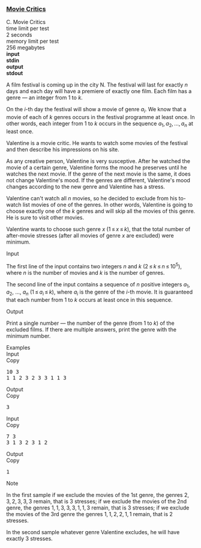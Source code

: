 <h3><a href="https://codeforces.com/contest/250/problem/C" target="_blank" rel="noopener noreferrer">Movie Critics</a></h3>
<div class="header"><div class="title">C. Movie Critics</div><div class="time-limit"><div class="property-title">time limit per test</div>2 seconds</div><div class="memory-limit"><div class="property-title">memory limit per test</div>256 megabytes</div><div class="input-file input-standard" style="font-weight: bold"><div class="property-title">input</div>stdin</div><div class="output-file output-standard" style="font-weight: bold"><div class="property-title">output</div>stdout</div></div><div><p>A film festival is coming up in the city N. The festival will last for exactly <span class="tex-span"><i>n</i></span> days and each day will have a premiere of exactly one film. Each film has a genre — an integer from 1 to <span class="tex-span"><i>k</i></span>.</p><p>On the <span class="tex-span"><i>i</i></span>-th day the festival will show a movie of genre <span class="tex-span"><i>a</i><sub class="lower-index"><i>i</i></sub></span>. We know that a movie of each of <span class="tex-span"><i>k</i></span> genres occurs in the festival programme at least once. In other words, each integer from 1 to <span class="tex-span"><i>k</i></span> occurs in the sequence <span class="tex-span"><i>a</i><sub class="lower-index">1</sub>, <i>a</i><sub class="lower-index">2</sub>, ..., <i>a</i><sub class="lower-index"><i>n</i></sub></span> at least once.</p><p>Valentine is a movie critic. He wants to watch some movies of the festival and then describe his impressions on his site.</p><p>As any creative person, Valentine is very susceptive. After he watched the movie of a certain genre, Valentine forms the <span class="tex-font-style-it">mood</span> he preserves until he watches the next movie. If the genre of the next movie is the same, it does not change Valentine's mood. If the genres are different, Valentine's mood changes according to the new genre and Valentine has a <span class="tex-font-style-it">stress</span>.</p><p>Valentine can't watch all <span class="tex-span"><i>n</i></span> movies, so he decided to exclude from his to-watch list movies of one of the genres. In other words, Valentine is going to choose exactly one of the <span class="tex-span"><i>k</i></span> genres and will skip all the movies of this genre. He is sure to visit other movies.</p><p>Valentine wants to choose such genre <span class="tex-span"><i>x</i></span> (<span class="tex-span">1 ≤ <i>x</i> ≤ <i>k</i></span>), that the total number of after-movie stresses (after all movies of genre <span class="tex-span"><i>x</i></span> are excluded) were minimum.</p></div><div class="input-specification"><div class="section-title">Input</div><p>The first line of the input contains two integers <span class="tex-span"><i>n</i></span> and <span class="tex-span"><i>k</i></span> (<span class="tex-span">2 ≤ <i>k</i> ≤ <i>n</i> ≤ 10<sup class="upper-index">5</sup></span>), where <span class="tex-span"><i>n</i></span> is the number of movies and <span class="tex-span"><i>k</i></span> is the number of genres.</p><p>The second line of the input contains a sequence of <span class="tex-span"><i>n</i></span> positive integers <span class="tex-span"><i>a</i><sub class="lower-index">1</sub></span>, <span class="tex-span"><i>a</i><sub class="lower-index">2</sub></span>, ..., <span class="tex-span"><i>a</i><sub class="lower-index"><i>n</i></sub></span> (<span class="tex-span">1 ≤ <i>a</i><sub class="lower-index"><i>i</i></sub> ≤ <i>k</i></span>), where <span class="tex-span"><i>a</i><sub class="lower-index"><i>i</i></sub></span> is the genre of the <span class="tex-span"><i>i</i></span>-th movie. It is guaranteed that each number from 1 to <span class="tex-span"><i>k</i></span> occurs at least once in this sequence.</p></div><div class="output-specification"><div class="section-title">Output</div><p>Print a single number — the number of the genre (from 1 to <span class="tex-span"><i>k</i></span>) of the excluded films. If there are multiple answers, print the genre with the minimum number.</p></div><div class="sample-tests"><div class="section-title">Examples</div><div class="sample-test"><div class="input"><div class="title">Input<div title="Copy" data-clipboard-target="#id0007457517094415023" id="id006317022815261913" class="input-output-copier">Copy</div></div><pre id="id0007457517094415023">10 3<br>1 1 2 3 2 3 3 1 1 3<br></pre></div><div class="output"><div class="title">Output<div title="Copy" data-clipboard-target="#id0027428030436389006" id="id0024234257337659015" class="input-output-copier">Copy</div></div><pre id="id0027428030436389006">3</pre></div><div class="input"><div class="title">Input<div title="Copy" data-clipboard-target="#id008055249108216397" id="id003629686445186995" class="input-output-copier">Copy</div></div><pre id="id008055249108216397">7 3<br>3 1 3 2 3 1 2<br></pre></div><div class="output"><div class="title">Output<div title="Copy" data-clipboard-target="#id007723915983922316" id="id005408269256060498" class="input-output-copier">Copy</div></div><pre id="id007723915983922316">1</pre></div></div></div><div class="note"><div class="section-title">Note</div><p>In the first sample if we exclude the movies of the 1st genre, the genres <span class="tex-span">2, 3, 2, 3, 3, 3</span> remain, that is 3 stresses; if we exclude the movies of the 2nd genre, the genres <span class="tex-span">1, 1, 3, 3, 3, 1, 1, 3</span> remain, that is 3 stresses; if we exclude the movies of the 3rd genre the genres <span class="tex-span">1, 1, 2, 2, 1, 1</span> remain, that is 2 stresses.</p><p>In the second sample whatever genre Valentine excludes, he will have exactly 3 stresses.</p></div>